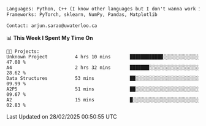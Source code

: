 ```txt
Languages: Python, C++ (I know other languages but I don't wanna work in em)
Frameworks: PyTorch, sklearn, NumPy, Pandas, Matplotlib

Contact: arjun.sarao@uwaterloo.ca
```

<!--START_SECTION:waka-->
📊 **This Week I Spent My Time On** 

```text
🐱‍💻 Projects: 
Unknown Project          4 hrs 10 mins       ████████████░░░░░░░░░░░░░   47.08 % 
A4                       2 hrs 32 mins       ███████░░░░░░░░░░░░░░░░░░   28.62 % 
Data Structures          53 mins             ██░░░░░░░░░░░░░░░░░░░░░░░   09.99 % 
A2P5                     51 mins             ██░░░░░░░░░░░░░░░░░░░░░░░   09.67 % 
A2                       15 mins             █░░░░░░░░░░░░░░░░░░░░░░░░   02.83 % 
```


 Last Updated on 28/02/2025 00:50:55 UTC
<!--END_SECTION:waka-->
